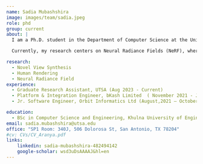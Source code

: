 ```yaml
---
name: Sadia Mubashshira
image: images/team/sadia.jpeg
role: phd
group: current
about: |
  I am a Ph.D. student in the Department of Computer Science at the University of Texas at San Antonio (UTSA), with research interests in Machine Learning, Artificial Intelligence, and Data Science. My overarching goal is to develop robust computational methods for analyzing real-world systems through formal verification, program analysis, software testing, and learning-based approaches.

  Currently, my research centers on Neural Radiance Fields (NeRF), where I focus on enhancing novel view synthesis techniques, particularly for human rendering. I aim to integrate structural representations and semantic priors—such as TriPlanes—to improve the quality and realism of NeRF-based models.

research:
  - Novel View Synthesis
  - Human Rendering
  - Neural Radiance Field
experience:
  - Graduate Research Assistant, UTSA (Aug 2023 - Current)
  - Platform & Integration Engineer, bKash Limited  ( November 2021 - June 2023)
  - Jr. Software Engineer, Orbit Informatics Ltd (August,2021 – October,2021 )

education:
  - BSc in Computer Science and Engineering, Khulna University of Engineering & Technology, 2020
email: sadia.mubashshira@utsa.edu
office: "SP1 Room: 340J, 506 Dolorosa St, San Antonio, TX 78204"
#cv: CVs/CV_Aranya.pdf
links:
    linkedin: sadia-mubashshira-482494142
    google-scholar: wsd3uDsAAAAJ&hl=en
---
```


